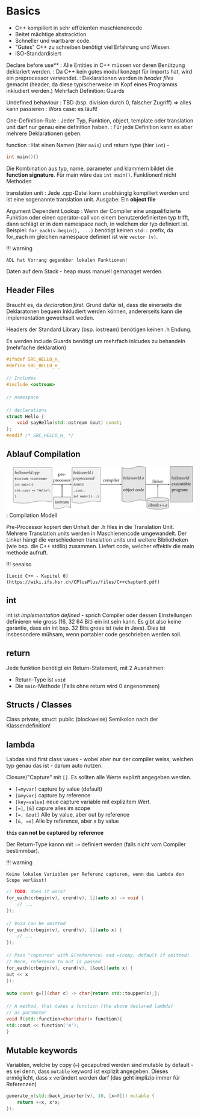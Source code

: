 # Basics

* C++ kompiliert in sehr effizienten maschienencode
* Beitet mächtige abstracktion
* Schneller und wartbarer code.
* "Gutes" C++ zu schreiben benötigt viel Erfahrung und Wissen.
* ISO-Standardisiert

Declare before use**
: Alle Entities in C++ müssen vor deren Benützung deklariert werden.
: Da C++ kein gutes modul konzept für imports hat, wird ein preprocessor verwendet.
: Deklarationen werden in *header files* gemacht (header, da diese typischerweise im Kopf eines Programms inkludiert werden.) Mehrfach Definition: Guards

Undefined behaviour
: TBD (bsp. division durch 0, falscher Zugriff) => alles kann passieren
: Wors case: es läuft!

One-Definition-Rule
: Jeder Typ, Funktion, object, template oder translation unit darf nur genau eine definition haben.
: Für jede Definition kann es aber mehrere Deklarationen geben.

function
: Hat einen Namen (hier ``main``) und return type (hier ``int``) -
```c++
int main(){}
```
Die Kombination aus typ, name, parameter und klammern bildet die **function signature**. Für main wäre das `int main()`. Funktionen! nicht Methoden

translation unit
: Jede .cpp-Datei kann unabhängig kompiliert werden und ist eine sogenannte translation unit. Ausgabe: Ein **object file**

Argument Dependent Lookup
: Wenn der Compiler eine unqualifizierte Funktion oder einen operator-call von einem benutzerdefinierten typ trifft, dann schlägt er in dem namespace nach, in welchem der typ
definiert ist. Beispiel: `for_each(v.begin(), ...)` benötigt keinen `std::` prefix, da for_each im gleichen namespace definiert ist wie `vector (v)`.

!!! warning

    ADL hat Vorrang gegenüber lokalen Funktionen!

Daten auf dem Stack - heap muss manuell gemanaget werden.


## Header Files

Braucht es, da *declaration first*. Grund dafür ist, dass die einerseits die Deklaratonen
bequem Inkludiert werden können, andererseits kann die implementation gewechselt weden.

Headers der Standard Library (bsp. iostream) benötigen keinen .h Endung.

Es werden include Guards benötigt um mehrfach inlcudes zu behandeln (mehrfache deklaration)

```c++
#ifndef SRC_HELLO_H_
#define SRC_HELLO_H_

// Includes
#include <ostream>

// namespace

// declarations
struct Hello {
	void sayHello(std::ostream &out) const;
};
#endif /* SRC_HELLO_H_ */
```

## Ablauf Compilation


![](images/compilation_model.png)
: Compilation Modell

Pre-Processor kopiert den Unhalt der .h files in die Translation Unit.
Mehrere Translation units werden in Maschienencode umgewandelt.
Der Linker hängt die verschiedenen translation units und weitere Bibliotheken (wie bsp. die C++ stdlib) zusammen.
Liefert code, welcher effektiv die main methode aufruft.

!!! seealso

    [Lucid C++ - Kapitel 0](https://wiki.ifs.hsr.ch/CPlusPlus/files/C++chapter0.pdf)


## int
int ist *implementation defined* - sprich Compiler oder dessen Einstellungen definieren wie gross (16, 32 64 Bit) ein int sein kann.
Es gibt also keine garantie, dass ein int bsp. 32 Bits gross ist (wie in Java).
Dies ist insbesondere mühsam, wenn portabler code geschrieben werden soll.

## return

Jede funktion benötigt ein Return-Statement, mit 2 Ausnahmen:

* Return-Type ist ``void``
* Die ``main``-Methode (Falls ohne return wird 0 angenommen)

## Structs / Classes

Class private, struct: public (blockweise)
Semikolon nach der Klassendefinition!

## lambda

Labdas sind first class vaues - wobei aber nur der compiler weiss, welchen typ genau das ist - darum auto nutzen.

Closure/"Capture" mit `[]`. Es sollten alle Werte explizit angegeben werden.

* `[=myvar]` capture by value (default)
* `[&myvar]` capture by reference
* `[key=value]` neue capture variable mit explizitem  Wert.
* `[=]`, `[&]` capure alles im scope
* `[=, &out]` Alle by value, aber out by reference
* `[&, =x]` Alle by reference, aber x by value

**`this` can not be captured by reference**

Der Return-Type kannn mit `->` definiert werden (falls nicht vom Compiler bestimmbar).

!!! warning

    Keine lokalen Variablen per Referenz capturen, wenn das Lambda den Scope verlässt!

```c++
// TODO: does it work?
for_each(crbegin(v), crend(v), [](auto x) -> void {
    // ...
});

// Void can be omitted
for_each(crbegin(v), crend(v), [](auto x) {
    // ...
});

// Pass "captures" with &(reference) and =(copy, default if omitted)
// Here, reference to out is passed
for_each(crbegin(v), crend(v), [&out](auto x) {
out << x
});

auto const g=[](char c) -> char{return std::toupper(c);};

// A method, that takes a function (the above declared lambda)
// as parameter
void f(std::function<char(char)> function){
std::cout << function('a');
}
```

## Mutable keywords

Variablen, welche by copy (`=`) gecaputred werden sind mutable by default - es sei denn, dass `mutable` keyword ist explizit angegeben.
Dieses ermöglicht, dass `x` verändert werden darf (das geht implizip immer für Referenzen)

```c++
generate_n(std::back_inserter(v), 10, [x=0]() mutable {
    return ++x, x*x;
});
```
